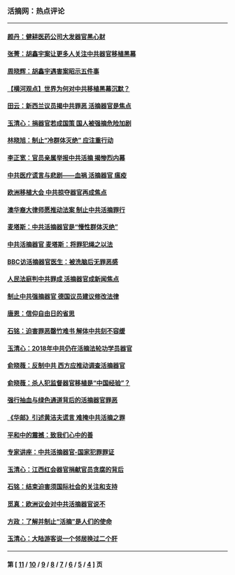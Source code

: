 ### 活摘网：热点评论
---
#### [颜丹：健耕医药公司大发器官黑心财](../../pages/nf5879/n13940134.md?03060430) 
#### [张菁：胡鑫宇案让更多人关注中共器官移植黑幕](../../pages/nf5879/n13929073.md?03060430) 
#### [周晓辉：胡鑫宇遇害案昭示五件事](../../pages/nf5879/n13921870.md?03060430) 
#### [【横河观点】世界为何对中共移植黑幕沉默？](../../pages/nf5879/n13244249.md?03060430) 
#### [田云：新西兰议员揭中共罪恶 活摘器官是焦点](../../pages/nf5879/n13070629.md?03060430) 
#### [玉清心：捐器官若成国策 国人被强摘危险加剧](../../pages/nf5879/n12802713.md?03060430) 
#### [林晓旭：制止“冷群体灭绝” 应注重行动](../../pages/nf5879/n12779736.md?03060430) 
#### [李正宽：官员亲属举报中共活摘 揭惨烈内幕](../../pages/nf5879/n12684490.md?03060430) 
#### [中共医疗谎言与悲剧——血祸 活摘器官 瘟疫](../../pages/nf5879/n12372103.md?03060430) 
#### [欧洲移植大会 中共掠夺器官再成焦点](../../pages/nf5879/n11538883.md?03060430) 
#### [澳华裔大律师愿推动法案 制止中共活摘罪行](../../pages/nf5879/n11377039.md?03060430) 
#### [麦塔斯：中共活摘器官是“慢性群体灭绝”](../../pages/nf5879/n11350529.md?03060430) 
#### [中共活摘器官 麦塔斯：将罪犯绳之以法](../../pages/nf5879/n11347973.md?03060430) 
#### [BBC访活摘器官医生：被洗脑后无罪恶感](../../pages/nf5879/n11335935.md?03060430) 
#### [人民法庭判中共罪成 活摘器官成新闻焦点](../../pages/nf5879/n11331578.md?03060430) 
#### [制止中共强摘器官 德国议员建议修改法律](../../pages/nf5879/n11249451.md?03060430) 
#### [唐恩：信仰自由日的省思](../../pages/nf5879/n11003525.md?03060430) 
#### [石铭：迫害罪恶罄竹难书  解体中共刻不容缓](../../pages/nf5879/n10942855.md?03060430) 
#### [玉清心：2018年中共仍在活摘法轮功学员器官](../../pages/nf5879/n10914646.md?03060430) 
#### [俞晓薇：反制中共 西方应推动调查活摘器官](../../pages/nf5879/n10794671.md?03060430) 
#### [俞晓薇：杀人犯监督器官移植是“中国经验”？](../../pages/nf5879/n10466427.md?03060430) 
#### [强行抽血与绿色通道背后的活摘器官罪恶](../../pages/nf5879/n10004708.md?03060430) 
#### [《华邮》引述黄洁夫谎言 难掩中共活摘之罪](../../pages/nf5879/n9642309.md?03060430) 
#### [平和中的震撼：致我们心中的善](../../pages/nf5879/n9021123.md?03060430) 
#### [专家讲座：中共活摘器官-国家犯罪罪证](../../pages/nf5879/n8828153.md?03060430) 
#### [玉清心：江西红会器官捐献官员贪腐的背后](../../pages/nf5879/n8522122.md?03060430) 
#### [石铭：结束迫害须国际社会的关注和支持](../../pages/nf5879/n8443497.md?03060430) 
#### [觅真：欧洲议会对中共活摘器官说不](../../pages/nf5879/n8337486.md?03060430) 
#### [方政：了解并制止“活摘”是人们的使命](../../pages/nf5879/n8329214.md?03060430) 
#### [玉清心：大陆游客说一个邻居换过二个肝](../../pages/nf5879/n8291404.md?03060430) 

---
#### 第 [ [11](./11.md?03060430) / [10](./10.md?03060430) / [9](./9.md?03060430) / [8](./8.md?03060430) / [7](./7.md?03060430) / [6](./6.md?03060430) / [5](./5.md?03060430) / [4](./4.md?03060430) ] 页
